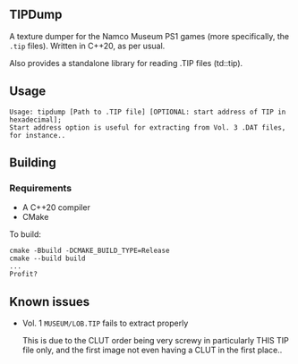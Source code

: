 ## TIPDump

A texture dumper for the Namco Museum PS1 games (more specifically, the `.tip` files). Written in C++20, as per usual.

Also provides a standalone library for reading .TIP files (td::tip).


## Usage

```
Usage: tipdump [Path to .TIP file] [OPTIONAL: start address of TIP in hexadecimal];
Start address option is useful for extracting from Vol. 3 .DAT files, for instance..
```

## Building

### Requirements

 - A C++20 compiler
 - CMake

To build:

```
cmake -Bbuild -DCMAKE_BUILD_TYPE=Release
cmake --build build
...
Profit?
```

## Known issues

- Vol. 1 `MUSEUM/LOB.TIP` fails to extract properly

  This is due to the CLUT order being very screwy in particularly THIS TIP file only, and the first image not even having a CLUT in the first place..
